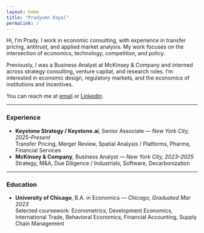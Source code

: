 ```yaml
---
layout: home
title: "Pradyumn Dayal"
permalink: /
---
```


Hi, I’m Prady. I work in economic consulting, with experience in transfer pricing, antitrust, and applied market analysis. My work focuses on the intersection of economics, technology, competition, and policy.

Previously, I was a Business Analyst at McKinsey & Company and interned across strategy consulting, venture capital, and research roles. I’m interested in economic design, regulatory markets, and the economics of institutions and incentives.

You can reach me at [email](mailto:pradyumn.dayal@gmail.com) or [LinkedIn](https://www.linkedin.com/in/pradyumn-dayal/).

---

### Experience

- **Keystone Strategy / Keystone.ai**, Senior Associate — *New York City, 2025–Present*  
  Transfer Pricing, Merger Review, Spatial Analysis / Platforms, Pharma, Financial Services
- **McKinsey & Company**, Business Analyst — *New York City, 2023–2025*  
  Strategy, M&A, Due Diligence / Industrials, Software, Decarbonization

---

### Education

- **University of Chicago**, B.A. in Economics — *Chicago, Graduated Mar 2023*  
  Selected coursework: Econometrics, Development Economics, International Trade, Behavioral Economics, Financial Accounting, Supply Chain Management
